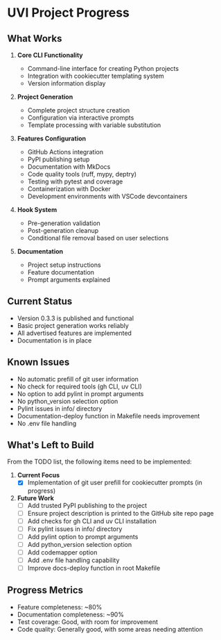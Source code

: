 # UVI Project Progress

## What Works

1. **Core CLI Functionality**
   - Command-line interface for creating Python projects
   - Integration with cookiecutter templating system
   - Version information display

2. **Project Generation**
   - Complete project structure creation
   - Configuration via interactive prompts
   - Template processing with variable substitution

3. **Features Configuration**
   - GitHub Actions integration
   - PyPI publishing setup
   - Documentation with MkDocs
   - Code quality tools (ruff, mypy, deptry)
   - Testing with pytest and coverage
   - Containerization with Docker
   - Development environments with VSCode devcontainers

4. **Hook System**
   - Pre-generation validation
   - Post-generation cleanup
   - Conditional file removal based on user selections

5. **Documentation**
   - Project setup instructions
   - Feature documentation
   - Prompt arguments explained

## Current Status

- Version 0.3.3 is published and functional
- Basic project generation works reliably
- All advertised features are implemented
- Documentation is in place

## Known Issues

- No automatic prefill of git user information
- No check for required tools (gh CLI, uv CLI)
- No option to add pylint in prompt arguments
- No python_version selection option
- Pylint issues in info/ directory
- Documentation-deploy function in Makefile needs improvement
- No .env file handling

## What's Left to Build

From the TODO list, the following items need to be implemented:

1. **Current Focus**
   - [x] Implementation of git user prefill for cookiecutter prompts (in progress)

2. **Future Work**
   - [ ] Add trusted PyPI publishing to the project
   - [ ] Ensure project description is printed to the GitHub site repo page
   - [ ] Add checks for gh CLI and uv CLI installation
   - [ ] Fix pylint issues in info/ directory
   - [ ] Add pylint option to prompt arguments
   - [ ] Add python_version selection option
   - [ ] Add codemapper option
   - [ ] Add .env file handling capability
   - [ ] Improve docs-deploy function in root Makefile

## Progress Metrics

- Feature completeness: ~80%
- Documentation completeness: ~90%
- Test coverage: Good, with room for improvement
- Code quality: Generally good, with some areas needing attention
